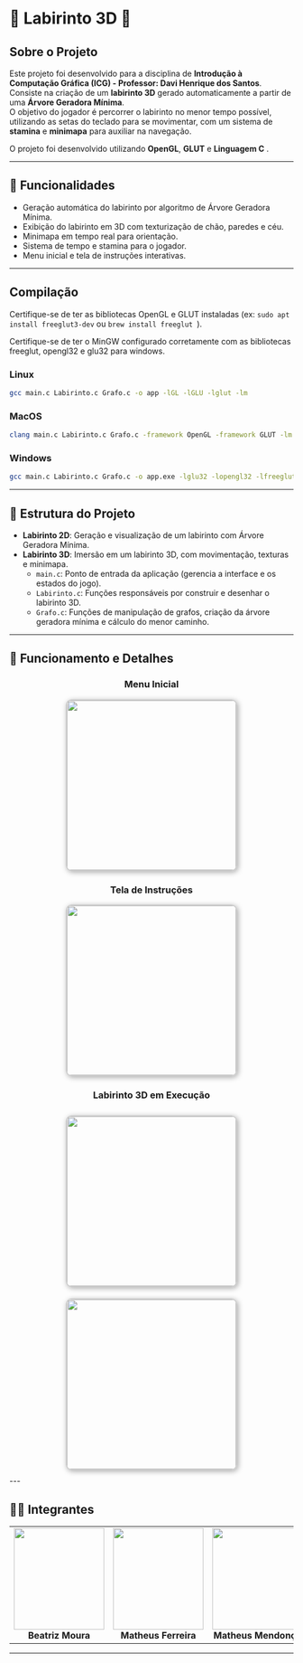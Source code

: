 # 🌟 Labirinto 3D 🌟

## Sobre o Projeto
Este projeto foi desenvolvido para a disciplina de **Introdução à Computação Gráfica (ICG) - Professor:  Davi Henrique dos Santos**.  
Consiste na criação de um **labirinto 3D** gerado automaticamente a partir de uma **Árvore Geradora Mínima**.  
O objetivo do jogador é percorrer o labirinto no menor tempo possível, utilizando as setas do teclado para se movimentar, com um sistema de **stamina** e **minimapa** para auxiliar na navegação.

O projeto foi desenvolvido utilizando **OpenGL**, **GLUT** e  **Linguagem C** .

---

## 🧩 Funcionalidades
- Geração automática do labirinto por algoritmo de Árvore Geradora Mínima.
- Exibição do labirinto em 3D com texturização de chão, paredes e céu.
- Minimapa em tempo real para orientação.
- Sistema de tempo e stamina para o jogador.
- Menu inicial e tela de instruções interativas.

---

## Compilação

Certifique-se de ter as bibliotecas OpenGL e GLUT instaladas (ex: `sudo apt install freeglut3-dev` ou `brew install freeglut
`).

Certifique-se de ter o MinGW configurado corretamente com as bibliotecas freeglut, opengl32 e glu32 para windows.


### Linux

```bash
gcc main.c Labirinto.c Grafo.c -o app -lGL -lGLU -lglut -lm
```
### MacOS

```bash
clang main.c Labirinto.c Grafo.c -framework OpenGL -framework GLUT -lm -o app
```

### Windows

```bash
gcc main.c Labirinto.c Grafo.c -o app.exe -lglu32 -lopengl32 -lfreeglut -lm
```
---

## 📁 Estrutura do Projeto

- **Labirinto 2D**: Geração e visualização de um labirinto com Árvore Geradora Mínima.
- **Labirinto 3D**: Imersão em um labirinto 3D, com movimentação, texturas e minimapa.
    - `main.c`: Ponto de entrada da aplicação (gerencia a interface e os estados do jogo).
    - `Labirinto.c`: Funções responsáveis por construir e desenhar o labirinto 3D.
    - `Grafo.c`: Funções de manipulação de grafos, criação da árvore geradora mínima e cálculo do menor caminho.

---

## 📸 Funcionamento e Detalhes

<div align="center">

<h3>Menu Inicial</h3>
<img src="https://drive.google.com/uc?export=view&id=1FApcs9yl1NR2bHsw0erFkphaNuDDe76L" width="300px" style="border: 2px solid #ccc; border-radius: 10px; box-shadow: 2px 2px 10px #aaa;">

<h3>Tela de Instruções</h3>
<img src="https://drive.google.com/uc?export=view&id=1WmwQBuSSzjxZJmpDcJHavPiNQG1eFE2-" width="300px" style="border: 2px solid #ccc; border-radius: 10px; box-shadow: 2px 2px 10px #aaa;">

<h3>Labirinto 3D em Execução</h3>
<img src="https://drive.google.com/uc?export=view&id=1Qf3RnUwbvtWOYpjVKENnHOZk6K9MmJs-" width="300px" style="border: 2px solid #ccc; border-radius: 10px; box-shadow: 2px 2px 10px #aaa; margin: 10px;">
<img src="https://drive.google.com/uc?export=view&id=1CuqGuUcwQ2W1bw6TrmJZIHhvf3JS2y2q" width="300px" style="border: 2px solid #ccc; border-radius: 10px; box-shadow: 2px 2px 10px #aaa; margin: 10px;">

</div>
---

## 🧑‍💻 Integrantes
<div align="center">

<table>
  <tr>
    <td align="center">
      <img src="https://drive.google.com/uc?export=view&id=1c5xlO3lX6pE3SHc--1P-lAoRX8Sv_HYQ" width="160" height="180" style="object-fit: cover;"><br>
      <b>Beatriz Moura</b>
    </td>
    <td align="center">
      <img src="https://drive.google.com/uc?export=view&id=19ffZj7PEelyPrItMqpYavFV9cz4ucy7b" width="160" height="180" style="object-fit: cover;"><br>
      <b>Matheus Ferreira</b>
    </td>
    <td align="center">
      <img src="https://drive.google.com/uc?export=view&id=1QEsoGm4mfOv_hIE1Zm67epH88huBR4Bi" width="160" height="180" style="object-fit: cover;"><br>
      <b>Matheus Mendonça</b>
    </td>
  </tr>
</table>

</div>


---


```bash

